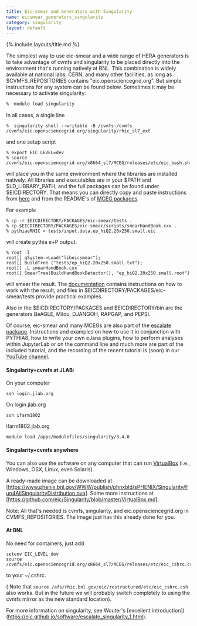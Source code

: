 ```yaml
---
title: Eic-smear and Generators with Singularity
name: eicsmear_generators_singularity
category: singularity
layout: default
---
```


{% include layouts/title.md %}

The simplest way to use eic-smear and a wide range of HERA generators
is to take advantage of cvmfs and singularity to be placed directly
into the  environment that's running natively at BNL. This combination
is widely available at national labs, CERN, and many other facilities,
as long as $CVMFS_REPOSITORIES contains "eic.opensciencegrid.org". But
simple instructions for any system can be found below.
Sometimes it may be necessary to activate singularity:
```sh
%  module load singularity
```


In all cases, a single line
```
%  singularity shell --writable -B /cvmfs:/cvmfs /cvmfs/eic.opensciencegrid.org/singularity/rhic_sl7_ext
```
and one setup script
```
% export EIC_LEVEL=dev
% source /cvmfs/eic.opensciencegrid.org/x8664_sl7/MCEG/releases/etc/eic_bash.sh
```
will place you in the same environment where the libraries are
installed natively. All libraries and executables are in your $PATH
and $LD_LIBRARY_PATH, and the full packages can be found under
$EICDIRECTORY. That means you can directly copy and paste instructions
from [here](https://eic.github.io/software/eicsmear.html) and from the README's of [MCEG packages](https://gitlab.com/eic/mceg).

For example
```
% cp -r $EICDIRECTORY/PACKAGES/eic-smear/tests .
% cp $EICDIRECTORY/PACKAGES/eic-smear/scripts/smearHandBook.cxx .
% pythiaeRHIC < tests/input.data.ep_hiQ2.20x250.small.eic
```
will create pythia e+P output.
```
% root -l
root[] gSystem->Load("libeicsmear");
root[] BuildTree ("tests/ep_hiQ2.20x250.small.txt");
root[] .L smearHandBook.cxx
root[] SmearTree(BuildHandBookDetector(), "ep_hiQ2.20x250.small.root")
```
will smear the result. The [documentation](https://eic.github.io/software/eicsmear.html)
contains instructions on how to work with the result, and files in $EICDIRECTORY/PACKAGES/eic-smear/tests
provide practical examples. 

Also in the $EICDIRECTORY/PACKAGES and $EICDIRECTORY/bin are the generators BeAGLE, Milou, DJANGOH, RAPGAP, and PEPSI.

Of course, eic-smear and many MCEGs are also part of the
[escalate package](https://eic.gitlab.io/documents/quickstart/).
Instructions and examples on how to use it in conjunction with
PYTHIA8, how to write your own eJana plugins, how to perform analyses
within JupyterLab or on the command line and much more are part of the
included tutorial, and the recording of the recent tutorial is (soon)
in our [YouTube channel](https://www.youtube.com/channel/UCXc9WfDKdlLXoZMGrotkf7w).

#### Singularity+cvmfs at JLAB:
On your computer
```  
ssh login.jlab.org
```
On login.jlab.org
```
ssh ifarm1802
```
ifarm1802.jlab.org
```  
module load /apps/modulefiles/singularity/3.4.0
```

#### Singularity+cvmfs anywhere
You can also use the software on any computer that can run [VirtualBox]( https://www.virtualbox.org/)
(i.e., Windows, OSX, Linux, even Solaris).

A ready-made image can be downloaded at
[https://www.phenix.bnl.gov/WWW/publish/phnxbld/sPHENIX/Singularity/Fun4AllSingularityDistribution.ova].
Some more instructions at
[https://github.com/eic/Singularity/blob/master/VirtualBox.md].

Note: All that's needed is cvmfs, singularity, and
eic.opensciencegrid.org in CVMFS_REPOSITORIES.
The image just has this already done for you.

#### At BNL
No need for containers, just add
```  
setenv EIC_LEVEL dev
source /cvmfs/eic.opensciencegrid.org/x8664_sl7/MCEG/releases/etc/eic_cshrc.csh
```  
to your ~/.cshrc.

( Note that ```source /afs/rhic.bnl.gov/eic/restructured/etc/eic_cshrc.csh``` also works. But in the future we will probably switch completely to using the cvmfs mirror as the new standard location).

For more information on singularity, see Wouter's [excellent introduction])(https://eic.github.io/software/escalate_singularity_1.html).

